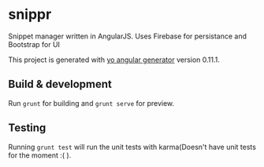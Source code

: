 # snippr
Snippet manager written in AngularJS. Uses Firebase for persistance and Bootstrap for UI

This project is generated with [yo angular generator](https://github.com/yeoman/generator-angular)
version 0.11.1.

## Build & development

Run `grunt` for building and `grunt serve` for preview.

## Testing

Running `grunt test` will run the unit tests with karma(Doesn't have unit tests for the moment :( ).

